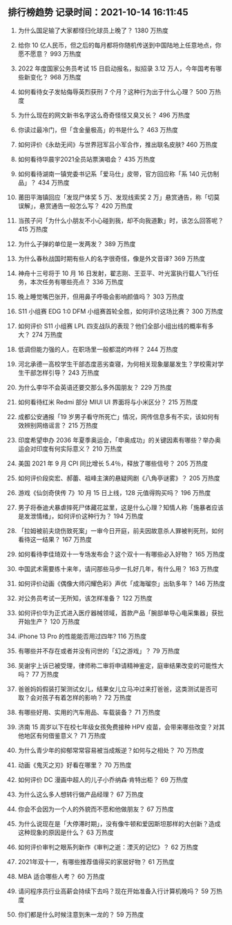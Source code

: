 
## 排行榜趋势 记录时间：2021-10-14 16:11:45
  
  1. 为什么国足输了大家都怪归化球员上晚了？ 1380 万热度
    
  2. 给你 10 亿人民币，但之后的每月都将你随机传送到中国陆地上任意地点，你愿不愿意？ 993 万热度
    
  3. 2022 年度国家公务员考试 15 日启动报名，拟招录 3.12 万人，今年国考有哪些新变化？ 968 万热度
    
  4. 如何看待女子发帖侮辱英烈获刑 7 个月？这种行为出于什么心理？ 500 万热度
    
  5. 为什么现在的网文新书名字这么奇奇怪怪又臭又长？ 496 万热度
    
  6. 你读过最冷门，但「含金量极高」的书是什么？ 463 万热度
    
  7. 如何评价《永劫无间》与世界冠军吕小军合作，推出联名皮肤? 460 万热度
    
  8. 如何看待华晨宇2021全员站票演唱会？ 435 万热度
    
  9. 如何看待湖南一镇党委书记系「爱马仕」皮带，官方回应称「系 140 元仿制品」？ 434 万热度
    
  10. 莆田平海镇回应「发现尸体奖 5 万、发现线索奖 2 万」悬赏通告，称「切莫误解」，悬赏通告一般怎么写？ 420 万热度
    
  11. 当孩子问「为什么小朋友不小心碰到我，却不向我道歉」时，该怎么回答呢？ 415 万热度
    
  12. 为什么子弹的单位是一发两发？ 389 万热度
    
  13. 为什么春秋战国时期有些人的名字很奇怪，像是外文音译? 369 万热度
    
  14. 神舟十三号将于 10 月 16 日发射，翟志刚、王亚平、叶光富执行载人飞行任务，本次任务有哪些亮点？ 336 万热度
    
  15. 晚上睡觉嘴巴张开，但用鼻子呼吸会影响颜值吗？ 303 万热度
    
  16. S11 小组赛 EDG 1:0 DFM 小组赛首轮全胜，如何评价这场比赛？ 300 万热度
    
  17. 如何评价 S11 小组赛 LPL 四支战队的表现？他们全部小组出线的概率有多大？ 274 万热度
    
  18. 低调但能力强的人，在职场里一般都混的咋样？ 244 万热度
    
  19. 河北承德一高校学生干部态度恶劣查寝，为何相关现象屡屡发生？学校需对学生干部怎样引导？ 243 万热度
    
  20. 为什么李华不会英语还要交那么多外国朋友？ 229 万热度
    
  21. 如何看待红米 Redmi 部分 MIUI UI 界面将与小米区分？ 215 万热度
    
  22. 成都公安通报「19 岁男子看守所死亡」情况，网传信息多有不实，该如何有效辨别网络谣言？ 215 万热度
    
  23. 印度希望申办 2036 年夏季奥运会，「申奥成功」的关键因素有哪些？举办奥运会对印度有何实际意义？ 210 万热度
    
  24. 美国 2021 年 9 月 CPI 同比增长 5.4％，释放了哪些信号？ 205 万热度
    
  25. 如何评价段奕宏、郝蕾、祖峰主演的悬疑网剧《八角亭谜雾》？ 205 万热度
    
  26. 游戏《仙剑奇侠传 7》10 月 15 日上线，128 元值得购买吗？ 196 万热度
    
  27. 男子将泰迪犬暴虐摔死尸体藏花盆里，这是什么心理？知情人称「施暴者应该是发泄情绪」，如何评价这种行为？ 194 万热度
    
  28. 「拉姆被前夫烧伤致死案」一审今日开庭，前夫因故意杀人罪被判死刑，如何看待这一结果？ 167 万热度
    
  29. 如何看待李佳琦双十一专场发布会？这个双十一有哪些必入好物？ 165 万热度
    
  30. 中国武术需要练十来年，请问那些马步一扎好几年，有什么用？ 163 万热度
    
  31. 如何评价动画《偶像大师闪耀色彩》声优「成海瑠奈」出轨多年？ 146 万热度
    
  32. 对公务员考试一无所知，该怎样准备？ 122 万热度
    
  33. 如何评价华为正式进入医疗器械领域，首款产品「腕部单导心电采集器」获批开始生产？ 120 万热度
    
  34. iPhone 13 Pro 的性能能否用过四年? 116 万热度
    
  35. 有哪些并不存在或者并没有问世的「幻之游戏」？ 79 万热度
    
  36. 吴谢宇上诉已被受理，律师称二审将申请精神鉴定，庭审结果改变的可能性大吗？ 77 万热度
    
  37. 爸爸妈妈假装打架测试女儿，结果女儿立马冲过来打爸爸，这类测试是否可取？会对孩子有着怎样的影响？ 72 万热度
    
  38. 有哪些好用、实用的汽车用品、车载装备？ 71 万热度
    
  39. 济南 15 周岁以下在校七年级女孩免费接种 HPV 疫苗，会带来哪些改变？对其他地区有何借鉴意义？ 71 万热度
    
  40. 为什么青少年的抑郁常常容易被当成叛逆？如何与之相处？ 70 万热度
    
  41. 动画《鬼灭之刃》好看在哪里？ 70 万热度
    
  42. 如何评价 DC 漫画中超人的儿子小乔纳森·肯特出柜？ 69 万热度
    
  43. 为什么这么多人想转行做产品经理？ 67 万热度
    
  44. 你会不会因为一个人的外貌而不愿和他做朋友？ 67 万热度
    
  45. 为什么说现在是「大停滞时期」，没有像牛顿和爱因斯坦那样的大创新？造成这种现象的原因是什么？ 63 万热度
    
  46. 如何评价审判之眼系列新作《审判之逝：湮灭的记忆》？ 62 万热度
    
  47. 2021年双十一，有哪些推荐值得买的家居好物？ 61 万热度
    
  48. MBA 适合哪些人考？ 60 万热度
    
  49. 请问程序员行业高薪会持续下去吗？现在开始准备入行计算机晚吗？ 59 万热度
    
  50. 你们都是什么时候注意到朱一龙的？ 59 万热度
    